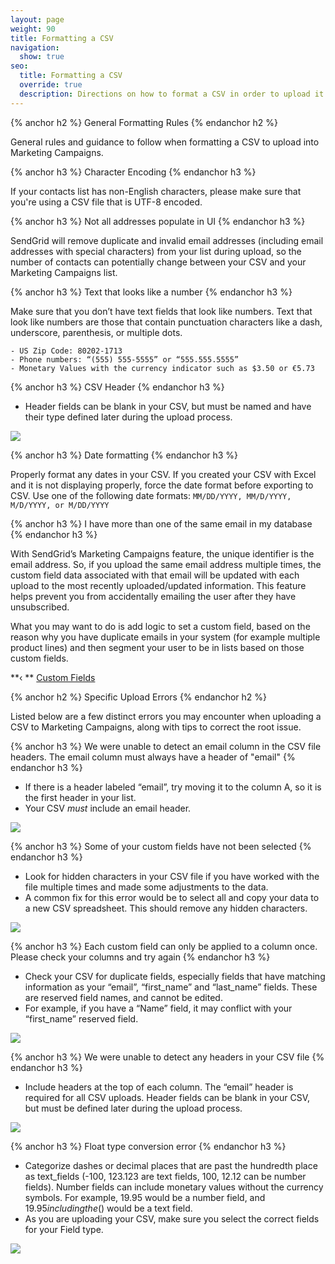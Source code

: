 ```yaml
---
layout: page
weight: 90
title: Formatting a CSV
navigation:
  show: true
seo:
  title: Formatting a CSV
  override: true
  description: Directions on how to format a CSV in order to upload it to Marketing Campaigns. 
---
```


{% anchor h2 %} General Formatting Rules {% endanchor h2 %}

General rules and guidance to follow when formatting a CSV to upload into Marketing Campaigns.

{% anchor h3 %} Character Encoding {% endanchor h3 %}

If your contacts list has non-English characters, please make sure that you're using a CSV file that is UTF-8 encoded.


{% anchor h3 %} Not all addresses populate in UI {% endanchor h3 %}

SendGrid will remove duplicate and invalid email addresses (including email addresses with special characters) from your list during upload, so the number of contacts can potentially change between your CSV and your Marketing Campaigns list.


{% anchor h3 %} Text that looks like a number {% endanchor h3 %}

Make sure that you don’t have text fields that look like numbers. Text that look like numbers are those that contain punctuation characters like a dash, underscore, parenthesis, or multiple dots.

```
- US Zip Code: 80202-1713
- Phone numbers: “(555) 555-5555” or “555.555.5555”
- Monetary Values with the currency indicator such as $3.50 or €5.73
```
{% anchor h3 %} CSV Header {% endanchor h3 %}

- Header fields can be blank in your CSV, but must be named and have their type defined later during the upload process.

![]({{root_url}}/images/listupload_5.png)

{% anchor h3 %} Date formatting {% endanchor h3 %}

Properly format any dates in your CSV. If you created your CSV with Excel and it is not displaying properly, force the date format before exporting to CSV. Use one of the following date formats: `MM/DD/YYYY, MM/D/YYYY, M/D/YYYY, or M/DD/YYYY`

{% anchor h3 %} I have more than one of the same email in my database {% endanchor h3 %}

With SendGrid’s Marketing Campaigns feature, the unique identifier is the email address. So, if you upload the same email address multiple times, the custom field data associated with that email will be updated with each upload to the most recently uploaded/updated information. This feature helps prevent you from accidentally emailing the user after they have unsubscribed.

What you may want to do is add logic to set a custom field, based on the reason why you have duplicate emails in your system (for example multiple product lines) and then segment your user to be in lists based on those custom fields.

**‹ ** [Custom Fields](https://sendgrid.com/docs/User_Guide/Marketing_Campaigns/custom_fields.html)


{% anchor h2 %} Specific Upload Errors {% endanchor h2 %}

Listed below are a few distinct errors you may encounter when uploading a CSV to Marketing Campaigns, along with tips to correct the root issue. 

{% anchor h3 %} We were unable to detect an email column in the CSV file headers. The email column must always have a header of "email" {% endanchor h3 %}

- If there is a header labeled “email”, try moving it to the column A, so it is the first header in your list.
- Your CSV _must_ include an email header.

![]({{root_url}}/images/listupload_1.png)

{% anchor h3 %} Some of your custom fields have not been selected {% endanchor h3 %}

- Look for hidden characters in your CSV file if you have worked with the file multiple times and made some adjustments to the data.
- A common fix for this error would be to select all and copy your data to a new CSV spreadsheet. This should remove any hidden characters.

![]({{root_url}}/images/listupload_2.png)

{% anchor h3 %} Each custom field can only be applied to a column once. Please check your columns and try again {% endanchor h3 %}

- Check your CSV for duplicate fields, especially fields that have matching information as your “email”, “first_name” and “last_name” fields. These are reserved field names, and cannot be edited.
- For example, if you have a “Name” field, it may conflict with your “first_name” reserved field.

![]({{root_url}}/images/listupload_3.png)

{% anchor h3 %} We were unable to detect any headers in your CSV file {% endanchor h3 %}

- Include headers at the top of each column. The “email” header is required for all CSV uploads. Header fields can be blank in your CSV, but must be defined later during the upload process.

![]({{root_url}}/images/listupload_4.png)

{% anchor h3 %} Float type conversion error {% endanchor h3 %}

- Categorize dashes or decimal places that are past the hundredth place as text_fields (-100, 123.123 are text fields, 100, 12.12 can be number fields).
Number fields can include monetary values without the currency symbols. For example, 19.95 would be a number field, and $19.95 including the ($) would be a text field.
- As you are uploading your CSV, make sure you select the correct fields for your Field type.

![]({{root_url}}/images/listupload_table.png)